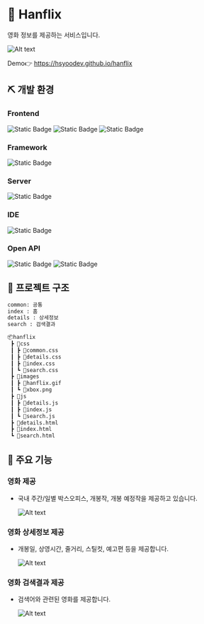 # 🍿 Hanflix

영화 정보를 제공하는 서비스입니다.

![Alt text](https://github.com/hsyoodev/hanflix/assets/102946491/aafaf0b7-7735-4a64-abcf-97499d4b32be)

Demo👉 https://hsyoodev.github.io/hanflix

## ⛏️ 개발 환경

### Frontend

![Static Badge](https://img.shields.io/badge/-html5-%23E34F26?style=for-the-badge&logo=html5&logoColor=white) ![Static Badge](https://img.shields.io/badge/-css3-%231572B6?style=for-the-badge&logo=css3&logoColor=white) ![Static Badge](<https://img.shields.io/badge/-javascript(es6)-%23F7DF1E?style=for-the-badge&logo=javascript&logoColor=white>)

### Framework

![Static Badge](https://img.shields.io/badge/-Bootstrap%20v5.3.x-%237952B3?style=for-the-badge&logo=bootstrap&logoColor=white)

### Server

![Static Badge](https://img.shields.io/badge/-github%20pages-%23222222?style=for-the-badge&logo=github&logoColor=white)

### IDE

![Static Badge](https://img.shields.io/badge/-visual%20studio%20code-%23007ACC?style=for-the-badge&logo=visualstudiocode&logoColor=white)

### Open API

![Static Badge](https://img.shields.io/badge/-kobis-%239999FF?style=for-the-badge&labelColor=abcdef) ![Static Badge](https://img.shields.io/badge/-kmdb-%23512BD4?style=for-the-badge)

## 📁 프로젝트 구조

```bash
common: 공통
index : 홈
details : 상세정보
search : 검색결과

📦hanflix
 ┣ 📂css
 ┃ ┣ 📜common.css
 ┃ ┣ 📜details.css
 ┃ ┣ 📜index.css
 ┃ ┗ 📜search.css
 ┣ 📂images
 ┃ ┣ 📜hanflix.gif
 ┃ ┗ 📜xbox.png
 ┣ 📂js
 ┃ ┣ 📜details.js
 ┃ ┣ 📜index.js
 ┃ ┗ 📜search.js
 ┣ 📜details.html
 ┣ 📜index.html
 ┗ 📜search.html
```

## 👀 주요 기능

### 영화 제공

* 국내 주간/일별 박스오피스, 개봉작, 개봉 예정작을 제공하고 있습니다.

  ![Alt text](https://github.com/hsyoodev/hanflix/assets/102946491/ecb34256-ecbf-4458-8d59-4a226a3e1ea8)

### 영화 상세정보 제공

* 개봉일, 상영시간, 줄거리, 스틸컷, 예고편 등을 제공합니다.

  ![Alt text](https://github.com/hsyoodev/hanflix/assets/102946491/05ec0c93-c1ca-4660-94a2-9633518012ac)

### 영화 검색결과 제공

* 검색어와 관련된 영화를 제공합니다.

  ![Alt text](https://github.com/hsyoodev/hanflix/assets/102946491/75ed9557-0f71-4f1a-9f9a-81162a09f5bd)
